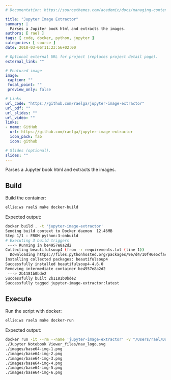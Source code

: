 ```yaml
---
# Documentation: https://sourcethemes.com/academic/docs/managing-content/

title: "Jupyter Image Extractor"
summary: |
  Parses a Jupiter book html and extracts the images.
authors: [ rael ]
tags: [ code, docker, python, jupyter ]
categories: [ source ]
date: 2018-03-06T11:23:56+02:00

# Optional external URL for project (replaces project detail page).
external_link: ""

# Featured image
image:
 caption: ""
 focal_point: ""
 preview_only: false

# Links
url_code: "https://github.com/raelga/jupyter-image-extractor"
url_pdf: ""
url_slides: ""
url_video: ""
links:
- name: GitHub
  url: https://github.com/raelga/jupyter-image-extractor
  icon_pack: fab
  icon: github

# Slides (optional).
slides: ""
---
```


Parses a Jupyter book html and extracts the images.

## Build

Build the container:

```bash
ellie:ws rael$ make docker-build
```

Expected output:

```bash
docker build . -t 'jupyter-image-extractor'
Sending build context to Docker daemon  12.46MB
Step 1/1 : FROM python:3-onbuild
# Executing 3 build triggers
 ---> Running in be4957e8a2d2
Collecting beautifulsoup4 (from -r requirements.txt (line 1))
  Downloading https://files.pythonhosted.org/packages/9e/d4/10f46e5cfac773e22707237bfcd51bbffeaf0a576b0a847ec7ab15bd7ace/beautifulsoup4-4.6.0-py3-none-any.whl (86kB)
Installing collected packages: beautifulsoup4
Successfully installed beautifulsoup4-4.6.0
Removing intermediate container be4957e8a2d2
 ---> 2b1181b0bde2
Successfully built 2b1181b0bde2
Successfully tagged jupyter-image-extractor:latest
```

## Execute

Run the script with docker:

```bash
ellie:ws rael$ make docker-run
```

Expected output:

```bash
docker run -it --rm --name 'jupyter-image-extractor' -v "/Users/rael/Documents/Code/python/ws:/code" -w /code 'jupyter-image-extractor' python jupyterImageSaver.py Jupyter\ Notebook\ Viewer.html
./Jupyter Notebook Viewer_files/nav_logo.svg
./images/base64-img-1.png
./images/base64-img-2.png
./images/base64-img-3.png
./images/base64-img-4.png
./images/base64-img-5.png
./images/base64-img-6.png
```